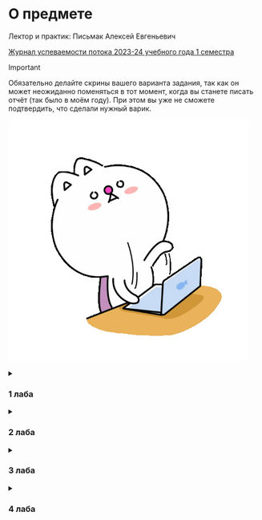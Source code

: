 # О предмете
Лектор и практик: Письмак Алексей Евгеньевич

[Журнал успеваемости потока 2023-24 учебного года 1 семестра](https://docs.google.com/spreadsheets/d/1dMRvYwRp3Lhy6IT5mbjdaplId9xB99b_9NijSpF7iJI/edit#gid=2120352098)

> [!IMPORTANT]
> Обязательно делайте скрины вашего варианта задания, так как он может неожиданно поменяться в тот момент, когда вы станете писать отчёт (так было в моём году). При этом вы уже не сможете подтвердить, что сделали нужный варик.

![](https://github.com/petrovviacheslav/myitmo/blob/main/gifs/monitors-typing.gif)

<details>
<summary><h3>1 лаба</h3></summary>


Данная лаба ориентирована на изучение ситаксиса. Если вы до этого немного прогали, то будет легко.
Для сдачи/выполнения:
- [Другие утилиты + байт-код](http://ivanbabanin.blogspot.com/2013/10/jdk.html)
- В строке ```String str = String.format("%7.4f ", c[i][j]);``` 7 - количество символов, выделенных на данное число при выводе, 4 - число цифр после запятой в каждом числе. 
- Если попросят представить в экспоненциальной форме или просто будут получаться огромные числа, то замените f на e. Надо уметь объяснить, откуда появляются None и Infinity (приколы с математическими операциями).
</details>


<details>
<summary><h3>2 лаба</h3></summary>

Полезное [видео](https://www.youtube.com/watch?v=9SQm6IsKJuo), в котором многое поясняется.

Следует пользоваться второй ссылкой с сайта se.ifmo.ru -  http://pokemondb.net.
Там подробно расписано про все атаки (их тип и что они делают) и характеристики покемонов.
После того, как вы разберётесь с типами и характеристиками идите в [документацию](https://se.ifmo.ru/~tony/doc/) и пытайтесь понять, как реализовать каждую атаку.
Вся информация, которая вам нужна отмечена на скринах.

<div>
<img src="https://github.com/petrovviacheslav/myitmo/blob/main/materials/pokemons/pok_att.png" width=57% align="middle">
<img src="https://github.com/petrovviacheslav/myitmo/blob/main/materials/pokemons/pok.png" width=40% align="middle">
</div>

> 1 скрин - любая атака, 2 скрин - любой покемон

Сборку можно провести на helios следующим образом (в cmd windows не получится). Соответственно пути надо подставить свои.
```
export CLASSPATH=./lib/Pokemon.jar:./src:./src/info/Moves/PhysicalMoves:./src/info/Moves/StatusMoves./src/info/Moves/SpecialMoves./src/info/Pokemons:./src/info/Main
javac -d out src/info/Main.java
jar cfm Main.jar src/META-INF/MANIFEST.MF -C out . -C lib Pokemon.jar
java -jar Main.jar
```

Скорее всего вопросы будут заданы, основываясь на вашем коде, поэтому когда вас попросят открыть какую-нибудь атаку, лучше не открывать что-то очень сложное. 

Популярные вопросы:
- Для чего может быть полезна конструкция X y = new Y(), если у переменной y нельзя выpывать методы класса Y?
- Какие компоненты класса не наследуются?
- Для чего нужен конструктор (даже автогенерируемый в пустом классе)?
- Блок инициализации
- Для чего нужен @Override (детально рассказать)?

Возможные доп. задания:
- При перемещении jar-файла он перестаёт запускаться (т.к. в нём находятся зависимости), решить эту проблему. При сборке jar-ника в него надо класть не Pokemon.jar, а разархивированные данные.
```
jar xf lib/Pokemon.jar
jar cfm Main.jar src/META-INF/MANIFEST.MF -C out . -C . ru (вместо 3-ей строки при сборке)
```
- При нажатии Ctrl+C бой прекращается (так и должно быть), при этом надо вывести фразу "Покемон умер". Надо дописать такую строку перед созданием всех покемонов в Main.java:
```
Runtime.getRuntime().addShutdownHook(new Thread(() -> {
    System.out.println("Я УМИРАААААААЮ!!!!");
}));
```
</details>

<details>
<summary><h3>3 лаба</h3></summary>

В данной лабе перед написанием кода вам надо продумать его структуру.

Uml лучше всего писать в IntelliJ IDEA Ultimate (получить можно по студенческой подписке).
Другой вариант - скачать jar-ник plantuml с [сайта](https://plantuml.com/ru/download) и запускать его с txt-файлом, как аргументом.

Для сдачи/выполнения:
- [про equals](https://www.techiedelight.com/override-equals-hashcode-method-java/)
- [про hashCode](https://translated.turbopages.org/proxy_u/en-ru.ru.d44f927c-65666aea-254b8a62-74722d776562/https/www.baeldung.com/java-hashcode) и [методы его реализации](https://habr.com/ru/companies/vk/articles/321306/)
- [SOLID](https://allineed.ru/development/java-development/82-java-solid-principles)
- [STUPID](https://it.badykov.com/blog/2020/03/08/stupid-principles/)
- [интерфейсы по умолчанию](https://metanit.com/java/tutorial/3.7.php)
- [ковариантность](https://pr0java.blogspot.com/2015/07/blog-post_47.html)

</details>



<details>
<summary><h3>4 лаба</h3></summary>

Для сдачи/выполнения:
- [вложенные, анонимные, локальные классы](https://javarush.com/groups/posts/vidy-vlozhennyh-klassov)

</details>